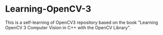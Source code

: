 # Learning-OpenCV-3
This is a self-learning of  OpenCV3  repository based on the book "Learning OpenCV 3 Computer Vision in C++ with the OpenCV Library".
